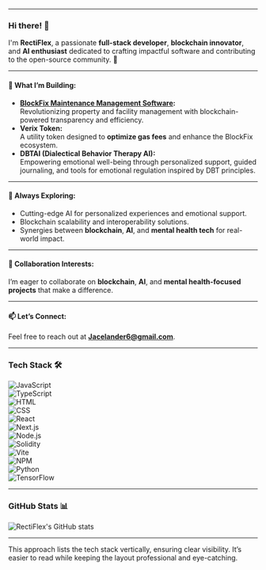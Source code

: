 

---

### Hi there! 👋  

I'm **RectiFlex**, a passionate **full-stack developer**, **blockchain innovator**, and **AI enthusiast** dedicated to crafting impactful software and contributing to the open-source community. 🚀  

---

#### 🌟 What I’m Building:
- **[BlockFix Maintenance Management Software](https://github.com/your-link):**  
   Revolutionizing property and facility management with blockchain-powered transparency and efficiency.  
- **Verix Token:**  
   A utility token designed to **optimize gas fees** and enhance the BlockFix ecosystem.  
- **DBTAI (Dialectical Behavior Therapy AI):**  
   Empowering emotional well-being through personalized support, guided journaling, and tools for emotional regulation inspired by DBT principles.  

---

#### 🌱 Always Exploring:
- Cutting-edge AI for personalized experiences and emotional support.  
- Blockchain scalability and interoperability solutions.  
- Synergies between **blockchain**, **AI**, and **mental health tech** for real-world impact.  

---

#### 🤝 Collaboration Interests:
I’m eager to collaborate on **blockchain**, **AI**, and **mental health-focused projects** that make a difference.

---

#### 📫 Let’s Connect:
Feel free to reach out at **[Jacelander6@gmail.com](mailto:Jacelander6@gmail.com)**.  

---

### Tech Stack 🛠️  

![JavaScript](https://skillicons.dev/icons?i=js)  
![TypeScript](https://skillicons.dev/icons?i=ts)  
![HTML](https://skillicons.dev/icons?i=html)  
![CSS](https://skillicons.dev/icons?i=css)  
![React](https://skillicons.dev/icons?i=react)  
![Next.js](https://skillicons.dev/icons?i=nextjs)  
![Node.js](https://skillicons.dev/icons?i=nodejs)  
![Solidity](https://skillicons.dev/icons?i=solidity)  
![Vite](https://skillicons.dev/icons?i=vite)  
![NPM](https://skillicons.dev/icons?i=npm)  
![Python](https://skillicons.dev/icons?i=python)  
![TensorFlow](https://skillicons.dev/icons?i=tensorflow)  

---

### GitHub Stats 📊  

![RectiFlex's GitHub stats](https://github-readme-stats.vercel.app/api?username=RectiFlex&show_icons=true&theme=radical)  

---

This approach lists the tech stack vertically, ensuring clear visibility. It’s easier to read while keeping the layout professional and eye-catching.
